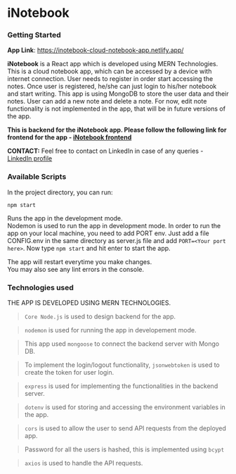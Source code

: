 # iNotebook

### Getting Started

**App Link**: https://inotebook-cloud-notebook-app.netlify.app/

**iNotebook** is a React app which is developed using MERN Technologies. This is a cloud notebook app, which can be accessed by a device with internet connection. User needs to register in order start accessing the notes. Once user is registered, he/she can just login to his/her notebook and start writing. This app is using MongoDB to store the user data and their notes. User can add a new note and delete a note. For now, edit note functionality is not implemented in the app, that will be in future versions of the app.

**This is backend for the iNotebook app. Please follow the following link for frontend for the app - [iNotebook frontend](https://github.com/13ASRamgarhia/iNotebook-frontend--MERN-Stack)**

**CONTACT:** Feel free to contact on LinkedIn in case of any queries - [LinkedIn profile](https://www.linkedin.com/in/13asr/)

### Available Scripts

In the project directory, you can run:

`npm start`

Runs the app in the development mode.\
Nodemon is used to run the app in development mode.
In order to run the app on your local machine, you need to add PORT env. Just add a file CONFIG.env in the same directory as server.js file and add `PORT=<Your port here>`. Now type `npm start` and hit enter to start the app.

The app will restart everytime you make changes.\
You may also see any lint errors in the console.

### Technologies used

THE APP IS DEVELOPED USING MERN TECHNOLOGIES.

> `Core Node.js` is used to design backend for the app.

> `nodemon` is used for running the app in developement mode.

> This app used `mongoose` to connect the backend server with Mongo DB.

> To implement the login/logout functionality, `jsonwebtoken` is used to create the token for user login.

> `express` is used for implementing the functionalities in the backend server.

> `dotenv` is used for storing and accessing the environment variables in the app.

> `cors` is used to allow the user to send API requests from the deployed app.

> Password for all the users is hashed, this is implemented using `bcypt`

> `axios` is used to handle the API requests.


